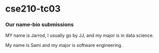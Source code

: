 # cse210-tc03

### Our name-bio submissions

MY name is Jarrod, I usually go by JJ, and my major is in data science.

My name is Sami and my major is software engineering.
